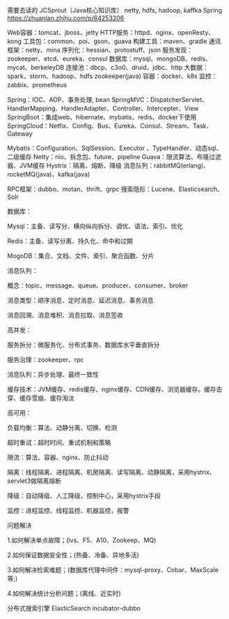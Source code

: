 需要去读的
JCSprout（Java核心知识库）
netty, hdfs, hadoop, kaffka
Spring
https://zhuanlan.zhihu.com/p/64253206


Web容器：tomcat、jboss、jetty
HTTP服务：httpd、nginx、openResty、kong
工具包：common、poi、gson、guava
构建工具：maven、gradle
通讯框架：netty、mina
序列化：hessian、protostuff、json
服务发现：zookeeper、etcd、eureka、consul
数据库：mysql、mongoDB、redis、mycat、berkeleyDB
连接池：dbcp、c3o0、druid、jdbc、http
大数据：spark、storm、hadoop、hdfs 
zookeeper(java)
容器：docker、k8s
监控：zabbix、prometheus


Spring：IOC、AOP、事务处理, bean
SpringMVC：DispatcherServlet、HandlerMapping、HandlerAdapter、Controller、Intercepter、View
SpringBoot：集成web、hibernate、mybatis、redis、docker下使用
SpringCloud：Netfix、Config、Bus、Eureka、Consul、Stream、Task、Gateway



Mybatis：Configuration、SqlSession、Executor 、TypeHandler、动态sql、二级缓存
Netty：nio、拆念包、future、pipeline
Guava：限流算法、布隆过滤器、JVM缓存
Hystrix：隔离、熔断、降级
消息队列：rabbitMQ(erlang)、rocketMQ(java)、kafka(java)

RPC框架：dubbo、motan、thrift、grpc
搜索隐形：Lucene、Elasticsearch、Solr

数据库：

Mysql：主备、读写分、横向纵向拆分、调优、语法、索引、优化

Redis：主备、读写分离、持久化、命中和过期

MogoDB：集合、文档、文件、索引、聚合函数、分片

消息队列：

概念：topic、message、queue、producer、consumer、broker

消息类型：顺序消息、定时消息、延迟消息、事务消息

消息回溯、消息堆积、消息拉取、消息签收

高并发：

服务拆分：微服务化、分布式事务、数据库水平垂直拆分

服务治理：zookeeper、rpc

消息队列：异步处理、最终一致性

缓存技术：JVM缓存、redis缓存、nginx缓存、CDN缓存、浏览器缓存。缓存击穿、缓存雪崩、缓存淘汰

高可用：

负载均衡：算法、动静分离、切换、检测

超时重试：超时时间、重试机制和策略

限流：算法、容器、nginx、防止抖动

隔离：线程隔离、进程隔离、机房隔离、读写隔离、动静隔离，采用hystrix、servlet3做隔离熔断

降级：自动降级、人工降级，控制中心，采用hystrix手段

监控：进程监控、线程监控、机器监控，报警

问题解决

1.如何解决单点故障；(lvs、F5、A10、Zookeep、MQ)

2.如何保证数据安全性；(热备、冷备、异地多活)

3.如何解决检索难题；(数据库代理中间件：mysql-proxy、Cobar、MaxScale等;)

4.如何解决统计分析问题；(离线、近实时)

分布式搜索引擎 ElasticSearch
incubator-dubbo
